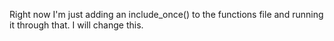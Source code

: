 Right now I'm just adding an include_once() to the functions file and running it through that.  I will change this.